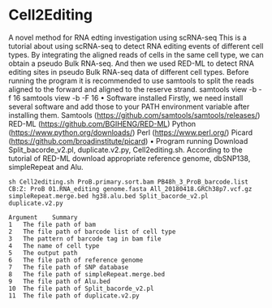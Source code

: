 # Cell2Editing
A novel method for RNA edting investigation using scRNA-seq
	This is a tutorial about using scRNA-seq to detect RNA editing events of different cell types. By integrating the aligned reads of cells in the same cell type, we can obtain a pseudo Bulk RNA-seq. And then we used RED-ML to detect RNA editing sites in pseudo Bulk RNA-seq data of different cell types.
	Before running the program it is recommended to use samtools to split the reads aligned to the forward and aligned to the reserve strand.
	samtools view -b -f 16
	samtools view -b -F 16
	• Software installed
	Firstly, we need install several software and add those to your PATH environment variable after installing them.
	Samtools (https://github.com/samtools/samtools/releases/)
	RED-ML (https://github.com/BGIHENG/RED-ML)
	Python (https://www.python.org/downloads/)
	Perl (https://www.perl.org/)
	Picard (https://github.com/broadinstitute/picard)
	• Program running
	Download Split_bacorde_v2.pl, duplicate.v2.py, Cell2editing.sh.
	According to the tutorial of RED-ML download appropriate reference genome, dbSNP138,  simpleRepeat and Alu.
	
	sh Cell2editing.sh ProB.primary.sort.bam PB48h_3_ProB_barcode.list CB:Z: ProB 01.RNA_editing genome.fasta All_20180418.GRCh38p7.vcf.gz simpleRepeat.merge.bed hg38.alu.bed Split_bacorde_v2.pl duplicate.v2.py
	
	Argument	Summary
	1	The file path of bam
	2	The file path of barcode list of cell type
	3	The pattern of barcode tag in bam file
	4	The name of cell type
	5	The output path
	6	The file path of reference genome
	7	The file path of SNP database
	8	The file path of simpleRepeat.merge.bed
	9	The file path of Alu.bed
	10	The file path of Split_bacorde_v2.pl
	11	The file path of duplicate.v2.py

